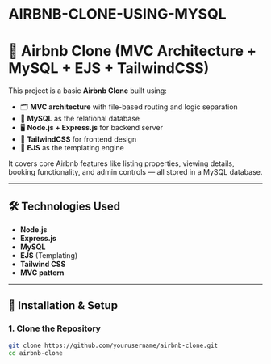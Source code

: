 # AIRBNB-CLONE-USING-MYSQL

# 🏡 Airbnb Clone (MVC Architecture + MySQL + EJS + TailwindCSS)

This project is a basic **Airbnb Clone** built using:

- 🗂️ **MVC architecture** with file-based routing and logic separation  
- 🐬 **MySQL** as the relational database  
- 🖥️ **Node.js + Express.js** for backend server  
- 🎨 **TailwindCSS** for frontend design  
- 📝 **EJS** as the templating engine

It covers core Airbnb features like listing properties, viewing details, booking functionality, and admin controls — all stored in a MySQL database.

---

## 🛠️ Technologies Used

- **Node.js**
- **Express.js**
- **MySQL**
- **EJS** (Templating)
- **Tailwind CSS**
- **MVC pattern**

---

## 🚀 Installation & Setup

### 1. Clone the Repository

```bash
git clone https://github.com/yourusername/airbnb-clone.git
cd airbnb-clone

